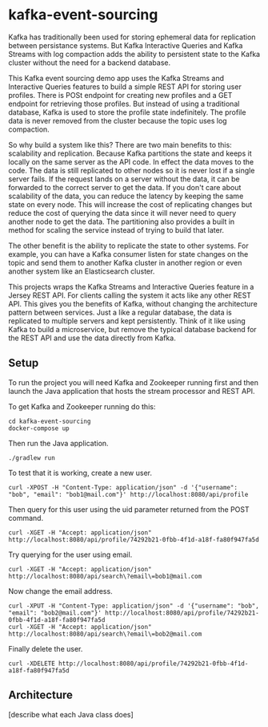 # kafka-event-sourcing
Kafka has traditionally been used for storing ephemeral data for replication between persistance systems. But Kafka Interactive Queries  and Kafka Streams with log compaction adds the ability to persistent state to the Kafka cluster without the need for a backend database.

This Kafka event sourcing demo app uses the Kafka Streams and Interactive Queries features to build a simple REST API for storing user profiles. There is POSt endpoint for creating new profiles and a GET endpoint for retrieving those profiles. But instead of using a traditional database, Kafka is used to store the profile state indefinitely. The profile data is never removed from the cluster because the topic uses log compaction.

So why build a system like this? There are two main benefits to this: scalability and replication. Because Kafka partitions the state and keeps it locally on the same server as the API code. In effect the data moves to the code. The data is still replicated to other nodes so it is never lost if a single server fails. If the request lands on a server without the data, it can be forwarded to the correct server to get the data. If you don't care about scalability of the data, you can reduce the latency by keeping the same state on every node. This will increase the cost of replicating changes but reduce the cost of querying the data since it will never need to query another node to get the data. The partitioning also provides a built in method for scaling the service instead of trying to build that later. 

The other benefit is the ability to replicate the state to other systems. For example, you can have a Kafka consumer listen for state changes on the topic and send them to another Kafka cluster in another region or even another system like an Elasticsearch cluster.

This projects wraps the Kafka Streams and Interactive Queries feature in a Jersey REST API. For clients calling the system it acts like any other REST API. This gives you the benefits of Kafka, without changing the architecture pattern between services.  Just a like a regular database, the data is replicated to multiple servers and kept persistently. Think of it like using Kafka to build a microservice, but remove the typical database backend for the REST API and use the data directly from Kafka.

## Setup
To run the project you will need Kafka and Zookeeper running first and then launch the Java application that hosts the stream processor and REST API.

To get Kafka and Zookeeper running do this:
```
cd kafka-event-sourcing
docker-compose up
```

Then run the Java application.
```
./gradlew run
```

To test that it is working, create a new user.
```
curl -XPOST -H "Content-Type: application/json" -d '{"username": "bob", "email": "bob1@mail.com"}' http://localhost:8080/api/profile
```

Then query for this user using the uid parameter returned from the POST command.
```
curl -XGET -H "Accept: application/json" http://localhost:8080/api/profile/74292b21-0fbb-4f1d-a18f-fa80f947fa5d
```

Try querying for the user using email.
```
curl -XGET -H "Accept: application/json" http://localhost:8080/api/search\?email\=bob1@mail.com
```

Now change the email address.
```
curl -XPUT -H "Content-Type: application/json" -d '{"username": "bob", "email": "bob2@mail.com"}' http://localhost:8080/api/profile/74292b21-0fbb-4f1d-a18f-fa80f947fa5d
curl -XGET -H "Accept: application/json" http://localhost:8080/api/search\?email\=bob2@mail.com
```

Finally delete the user.
```
curl -XDELETE http://localhost:8080/api/profile/74292b21-0fbb-4f1d-a18f-fa80f947fa5d
```

## Architecture
[describe what each Java class does]
